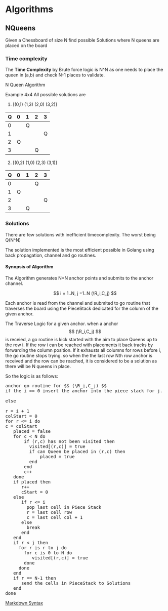 # Algorithms 
## NQueens
Given a Chessboard of size N find possible Solutions where N queens are placed on the board

### Time complexity
The **Time Complexity** by Brute force logic is N^N as one needs to place the queen in (a,b) and check N-1 places to validate.

N Queen Algorithm

Example 4x4
All possible solutions are 

1) [(0,1) (1,3) (2,0) (3,2)] 

 | Q | 0 | 1 | 2 | 3 |
 |:--|:--|:--|:--|:--|
 | 0 |   | Q |   |   | 
 | 1 |   |   |   | Q |
 | 2 | Q |   |   |   |
 | 3 |   |   | Q |   |

2) [(0,2) (1,0) (2,3) (3,1)] 

 | Q | 0 | 1 | 2 | 3 |
 |:--|:--|:--|:--|:--|
 | 0 |   |   | Q |   | 
 | 1 | Q |   |   |   |
 | 2 |   |   |   | Q |
 | 3 |   | Q |   |   |

### Solutions
There are few solutions with inefficient timecomplexity. The worst being Q(N^N)

The solution implemented is the most efficient possible in Golang using back propagation, channel and go routines.

#### Synopsis of Algorithm

The Algorithm generates N*N anchor points and submits to the anchor channel.

$$
i = 1..N, j =1..N
(\R_i,C_j)
$$

Each anchor is read from the channel and submited to go routine that  traverses the board using the PieceStack dedicated for the column of the given anchor.

The Traverse Logic for a given anchor.
when a anchor  $$ (\R_i,C_j) $$ is receied, a go routine is kick started with the aim to place Queens up to the row i. If the row i can be reached with placements it back tracks by forwarding the column position. If it exhausts all columns for rows before i, the go routine stops trying. 
so when the the last row Nth row anchor is received and the row can be reached, it is considered to be a solution as there will be N queens in place.

So the logic is as follows:
<pre>
anchor go routine for $$ (\R_i,C_j) $$
if the i == 0 insert the anchor into the piece stack for j.

else

r = i + 1
colStart = 0
for r <= i do
c = colStart
   placed = false
   for c < N do
       if (r,c) has not been visited then
         visited[(r,c)] = true
         if can Queen be placed in (r,c) then
             placed = true
         end
       end
       c++
   done
   if placed then
      r++
      cStart = 0
   else
      if r <= i
        pop last cell in Piece Stack
        r = last cell row
        c = last cell col + 1
      else
        break
      end
   end
   if r < j then
     for r is r to j do
       for c is 0 to N do
          visited[(r,c)] = true
       done
     done
   end
   if r == N-1 then
      send the cells in PieceStack to Solutions 
   end
done
</pre>


[Markdown Syntax](https://stackedit.io/app#)